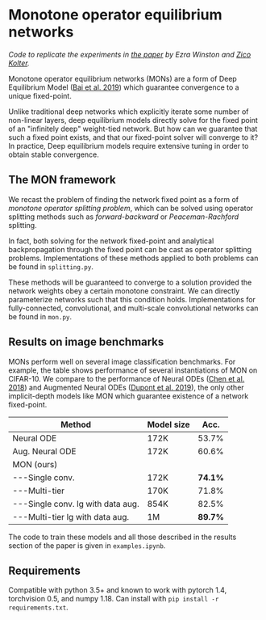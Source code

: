 # Monotone operator equilibrium networks

*Code to replicate the experiments in [the paper](https://arxiv.org/abs/2006.08591) by Ezra Winston and [Zico Kolter](http://zicokolter.com).* 

Monotone operator equilibrium networks (MONs) are a form of Deep Equilibrium Model ([Bai et al. 2019](https://arxiv.org/abs/1909.01377)) which guarantee convergence to a unique fixed-point. 

Unlike traditional deep networks which explicitly iterate some number of non-linear layers, deep equilibrium models directly solve for the fixed point of an "infinitely deep" weight-tied network. But how can we guarantee that such a fixed point exists, and that our fixed-point solver will converge to it? In practice, Deep equilibrium models require extensive tuning in order to obtain stable convergence. 

## The MON framework
We recast the problem of finding the network fixed point as a form of _monotone operator splitting problem_, which can be solved using operator splitting methods such as _forward-backward_ or _Peaceman-Rachford_ splitting.

In fact, both solving for the network fixed-point and analytical backpropagation through the fixed point can be cast as operator splitting problems. Implementations of these methods applied to both problems can be found in `splitting.py`.

These methods will be guaranteed to converge to a solution provided the network weights obey a certain monotone constraint. We can directly parameterize networks such that this condition holds. Implementations for fully-connected, convolutional, and multi-scale convolutional networks can be found in `mon.py`. 

## Results on image benchmarks

MONs perform well on several image classification benchmarks. For example, the table shows performance of several instantiations of MON on CIFAR-10. We compare to the performance of Neural ODEs ([Chen et al. 2018](https://arxiv.org/abs/1806.07366)) and Augmented Neural ODEs ([Dupont et al. 2019](https://arxiv.org/abs/1904.01681)), the only other implicit-depth models like MON which guarantee existence of a network fixed-point.   
 
| Method                 | Model size | Acc.       |
|---------------------------------------|------------------------|---------------------------|
| Neural ODE             | 172K                   | 53.7%                  |
| Aug. Neural ODE | 172K                   | 60.6%                  |
| MON (ours\)                    |                        |                           |
| ---Single conv.           | 172K                   | **74.1%**      |
| ---Multi-tier           | 170K                   | 71.8%                  |
| ---Single conv. lg with data aug. | 854K                   | 82.5%             |
| ---Multi-tier lg with data aug. | 1M                     | **89.7%** |

The code to train these models and all those described in the results section of the paper is given in `examples.ipynb`.



## Requirements
Compatible with python 3.5+ and known to work with pytorch 1.4, torchvision 0.5, and numpy 1.18. Can install with `pip install -r requirements.txt`.


